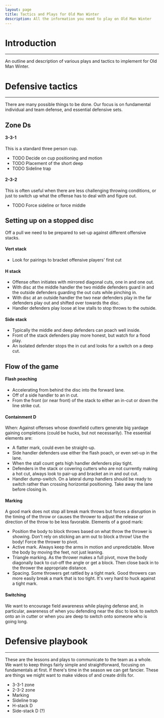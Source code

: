 ```yaml
---
layout: page
title: Tactics and Plays for Old Man Winter
description: All the information you need to play on Old Man Winter
---
```



# Introduction

---

An outline and description of various plays and tactics to implement for Old Man Winter.


# Defensive tactics

---

There are many possible things to be done. Our focus is on fundamental individual and team defense, and essential defensive sets.


## Zone Ds


#### 3-3-1

This is a standard three person cup.

-   TODO Decide on cup positioning and motion
-   TODO Placement of the short deep
-   TODO Sideline trap


#### 2-3-2

This is often useful when there are less challenging throwing conditions, or just to switch up what the offense has to deal with and figure out.

-   TODO Force sideline or force middle


## Setting up on a stopped disc

Off a pull we need to be prepared to set-up against different offensive stacks.


#### Vert stack

-   Look for pairings to bracket offensive players' first cut


#### H stack

-   Offense often initiates with mirrored diagonal cuts, one in and one out.
-   With disc at the middle handler the two middle defenders guard in and the outside defenders guarding the out cuts while pinching in.
-   With disc at an outside handler the two near defenders play in the far defenders play out and shifted over towards the disc.
-   Handler defenders play loose at low stalls to stop throws to the outside.


#### Side stack

-   Typically the middle and deep defenders can poach well inside.
-   Front of the stack defenders play more honest, but watch for a flood play.
-   An isolated defender stops the in cut and looks for a switch on a deep cut.


## Flow of the game


#### Flash poaching

-   Accelerating from behind the disc into the forward lane.
-   Off of a side handler to an in cut.
-   From the front (or near front) of the stack to either an in-cut or down the line strike cut.


#### Containment D

When: Against offenses whose downfield cutters generate big yardage gaining completions (could be hucks, but not necessarily). The essential elements are:

-   A flatter mark, could even be straight-up.
-   Side handler defenders use either the flash poach, or even set-up in the lane.
-   When the stall count gets high handler defenders play tight.
-   Defenders in the stack or covering cutters who are not currently making a hot cut, always look to pair-up and bracket an in and out cut.
-   Handler dump-switch. On a lateral dump handlers should be ready to switch rather than crossing horizontal positioning. Take away the lane before closing in.


#### Marking

A good mark does not stop all break mark throws but forces a disruption in the timing of the throw or causes the thrower to adjust the release or direction of the throw to be less favorable. Elements of a good mark:

-   Position the body to block throws based on what throw the thrower is showing. Don't rely on sticking an arm out to block a throw! Use the body! Force the thrower to pivot.
-   Active mark. Always keep the arms in motion and unpredictable. Move the body by moving the feet, not just leaning.
-   Triangle marking. As the thrower makes a full pivot, move the body diagonally back to cut-off the angle or get a block. Then close back in to the thrower the appropriate distance.
-   Spacing. Some throwers get rattled by a tight mark. Good throwers can more easily break a mark that is too tight. It's very hard to huck against a tight mark.


#### Switching

We want to encourage field awareness while playing defense and, in particular, awareness of when you defending near the disc to look to switch onto an in cutter or when you are deep to switch onto someone who is going long.


# Defensive playbook

---

These are the lessons and plays to communicate to the team as a whole. We want to keep things fairly simple and straightforward, focusing on fundamentals at first. If there's time in the season we can get fancier. These are things we might want to make videos of and create drills for.

-   3-3-1 zone
-   2-3-2 zone
-   Marking
-   Sideline trap
-   H-stack D
-   Side-stack D (?)